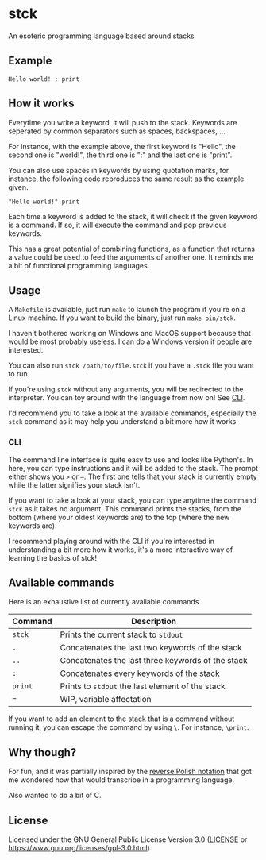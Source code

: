 # stck

An esoteric programming language based around stacks

## Example

``` Hello world! : print ```

## How it works

Everytime you write a keyword, it will push to the stack. Keywords are
seperated by common separators such as spaces, backspaces, ...

For instance, with the example above, the first keyword is "Hello", the
second one is "world!", the third one is ":" and the last one is "print".

You can also use spaces in keywords by using quotation marks, for instance,
the following code reproduces the same result as the example given.

``` "Hello world!" print ```

Each time a keyword is added to the stack, it will check if the given keyword
is a command. If so, it will execute the command and pop previous keywords.

This has a great potential of combining functions, as a function that returns
a value could be used to feed the arguments of another one. It reminds me
a bit of functional programming languages.

## Usage

A `Makefile` is available, just run `make` to launch the program if you're
on a Linux machine. If you want to build the binary, just run `make bin/stck`.

I haven't bothered working on Windows and MacOS support because that would
be most probably useless. I can do a Windows version if people are interested.

You can also run `stck /path/to/file.stck` if you have a `.stck` file you
want to run.

If you're using `stck` without any arguments, you will be redirected to the
interpreter. You can toy around with the language from now on! See [CLI](#cli).

I'd recommend you to take a look at the available commands, especially the
`stck` command as it may help you understand a bit more how it works.

### CLI

The command line interface is quite easy to use and looks like Python's. In
here, you can type instructions and it will be added to the stack. The
prompt either shows you `>` or `―`. The first one tells that your stack
is currently empty while the latter signifies your stack isn't.

If you want to take a look at your stack, you can type anytime the command
`stck` as it takes no argument. This command prints the stacks, from the bottom
(where your oldest keywords are) to the top (where the new keywords are).

I recommend playing around with the CLI if you're interested in understanding
a bit more how it works, it's a more interactive way of learning the basics
of stck!

## Available commands

Here is an exhaustive list of currently available commands

| Command | Description                                                       |
| ------- | ----------------------------------------------------------------- |
| `stck`  | Prints the current stack to `stdout`                              |
| `.`     | Concatenates the last two keywords of the stack                   |
| `..`    | Concatenates the last three keywords of the stack                 |
| `:`     | Concatenates every keywords of the stack                          |
| `print` | Prints to `stdout` the last element of the stack                  |
| `=`     | WIP, variable affectation                                         |

If you want to add an element to the stack that is a command without running
it, you can escape the command by using `\`. For instance, `\print`.

## Why though?

For fun, and it was partially inspired by the [reverse Polish
notation](https://en.wikipedia.org/wiki/Reverse_Polish_notation) that got
me wondered how that would transcribe in a programming language.

Also wanted to do a bit of C.

## License

Licensed under the GNU General Public License Version 3.0 ([LICENSE](LICENSE)
or https://www.gnu.org/licenses/gpl-3.0.html).
